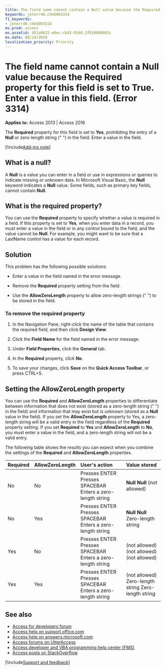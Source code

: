 ```yaml
---
title: The field name cannot contain a Null value because the Required property for this field is set to True. Enter a value in this field. (Error 3314)
keywords: jeterr40.chm5003314
f1_keywords:
- jeterr40.chm5003314
ms.prod: access
ms.assetid: 451a9b22-e0ec-cb43-92d4-2f010086802c
ms.date: 08/14/2019
localization_priority: Priority
---
```



# The field name cannot contain a Null value because the Required property for this field is set to True. Enter a value in this field. (Error 3314)

**Applies to:** Access 2013 | Access 2016

The **Required** property for this field is set to **Yes**, prohibiting the entry of a **Null** or zero-length string (" ") in the field. Enter a value in the field.

[!include[Add-ins note](~/includes/addinsnote.md)]

## What is a null?
<a name="sectionSection0"> </a>

A **Null** is a value you can enter in a field or use in expressions or queries to indicate missing or unknown data. In Microsoft Visual Basic, the **Null** keyword indicates a **Null** value. Some fields, such as primary key fields, cannot contain **Null**.


## What is the required property?
<a name="sectionSection1"> </a>

You can use the **Required** property to specify whether a value is required in a field. If this property is set to **Yes**, when you enter data in a record, you must enter a value in the field or in any control bound to the field, and the value cannot be **Null**. For example, you might want to be sure that a LastName control has a value for each record.


## Solution
<a name="sectionSection2"> </a>

This problem has the following possible solutions:

- Enter a value in the field named in the error message.
    
- Remove the **Required** property setting from the field.
    
- Use the **AllowZeroLength** property to allow zero-length strings (" ") to be stored in the field.
    

### To remove the required property
<a name="sectionSection3"> </a>

1. In the Navigation Pane, right-click the name of the table that contains the required field, and then click **Design View**.
    
2. Click the **Field Name** for the field named in the error message.
    
3. Under **Field Properties**, click the **General** tab.
    
4. In the **Required** property, click **No**.
    
5. To save your changes, click **Save** on the **Quick Access Toolbar**, or press CTRL+S.
    

## Setting the AllowZeroLength property
<a name="sectionSection4"> </a>

You can use the **Required** and **AllowZeroLength** properties to differentiate between information that does not exist (stored as a zero-length string (" ") in the field) and information that may exist but is unknown (stored as a **Null** value in the field). If you set the **AllowZeroLength** property to Yes, a zero-length string will be a valid entry in the field regardless of the **Required** property setting. If you set **Required** to **Yes** and **AllowZeroLength** to **No**, you must enter a value in the field, and a zero-length string will not be a valid entry.

The following table shows the results you can expect when you combine the settings of the **Required** and **AllowZeroLength** properties.

|**Required**|**AllowZeroLength**|**User's action**|**Value stored**|
|:-----|:-----|:-----|:-----|
|No|No|Presses ENTER Presses SPACEBAR Enters a zero-length string|**Null** **Null** (not allowed)|
|No|Yes|Presses ENTER Presses SPACEBAR Enters a zero-length string|**Null** **Null** Zero-length string|
|Yes|No|Presses ENTER Presses SPACEBAR Enters a zero-length string|(not allowed) (not allowed) (not allowed)|
|Yes|Yes|Presses ENTER Presses SPACEBAR Enters a zero-length string|(not allowed) Zero-length string Zero-length string|

## See also

- [Access for developers forum](https://social.msdn.microsoft.com/Forums/office/home?forum=accessdev)
- [Access help on support.office.com](https://support.office.com/search/results?query=Access)
- [Access help on answers.microsoft.com](https://answers.microsoft.com/)
- [Access forums on UtterAccess](http://www.utteraccess.com/forum/index.php?act=idx)
- [Access developer and VBA programming help center (FMS)](http://www.fmsinc.com/MicrosoftAccess/developer/)
- [Access posts on StackOverflow](https://stackoverflow.com/questions/tagged/ms-access)

[!include[Support and feedback](~/includes/feedback-boilerplate.md)]
